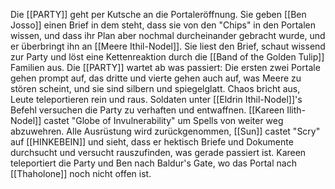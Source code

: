 Die [[PARTY]] geht per Kutsche an die Portaleröffnung.
Sie geben [[Ben Josso]] einen Brief in dem steht, dass sie von den "Chips" in den Portalen wissen, und dass ihr Plan aber nochmal durcheinander gebracht wurde, und er überbringt ihn an [[Meere Ithil-Nodel]].
Sie liest den Brief, schaut wissend zur Party und löst eine Kettenreaktion durch die [[Band of the Golden Tulip]] Familien aus.
Die [[PARTY]] wartet ab was passiert: Die ersten zwei Portale gehen prompt auf, das dritte und vierte gehen auch auf, was Meere zu stören scheint, und sie sind silbern und spiegelglatt.
Chaos bricht aus, Leute teleportieren rein und raus.
Soldaten unter [[Eldrin Ithil-Nodel]]'s  Befehl versuchen die Party zu verhaften und entwaffnen.
[[Kareen Ilith-Nodel]] castet "Globe of Invulnerability" um Spells von weiter weg abzuwehren.
Alle Ausrüstung wird zurückgenommen, [[Sun]] castet "Scry" auf [[HINKEBEIN]] und sieht, dass er hektisch Briefe und Dokumente durchsucht und versucht rauszufinden, was gerade passiert ist.
Kareen teleportiert die Party und Ben nach Baldur's Gate, wo das Portal nach [[Thaholone]] noch nicht offen ist.